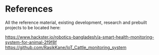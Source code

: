 # References

All the reference material, existing development, research and prebuilt projects to be located here:

https://www.hackster.io/robotics-bangladesh/a-smart-health-monitoring-system-for-animal-2f9f8f
https://github.com/RasikKane/IoT_Cattle_monitoring_system
